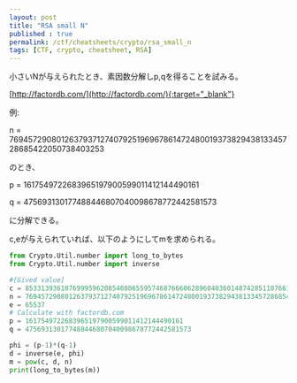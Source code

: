 ```yaml
---
layout: post
title: "RSA small N"
published : true
permalink: /ctf/cheatsheets/crypto/rsa_small_n
tags: [CTF, crypto, cheatsheet, RSA]
---
```

小さいNが与えられたとき、素因数分解しp,qを得ることを試みる。

[http://factordb.com/](http://factordb.com/){:target="_blank"}

例:

n = 769457290801263793712740792519696786147248001937382943813345728685422050738403253

のとき、

p = 1617549722683965197900599011412144490161

q = 475693130177488446807040098678772442581573

に分解できる。  

c,eが与えられていれば、以下のようにしてmを求められる。  

```python
from Crypto.Util.number import long_to_bytes
from Crypto.Util.number import inverse

#[Gived value]
c = 8533139361076999596208540806559574687666062896040360148742851107661304651861689
n = 769457290801263793712740792519696786147248001937382943813345728685422050738403253
e = 65537
# Calculate with factordb.com
p = 1617549722683965197900599011412144490161
q = 475693130177488446807040098678772442581573

phi = (p-1)*(q-1)
d = inverse(e, phi)
m = pow(c, d, n)
print(long_to_bytes(m))
```
